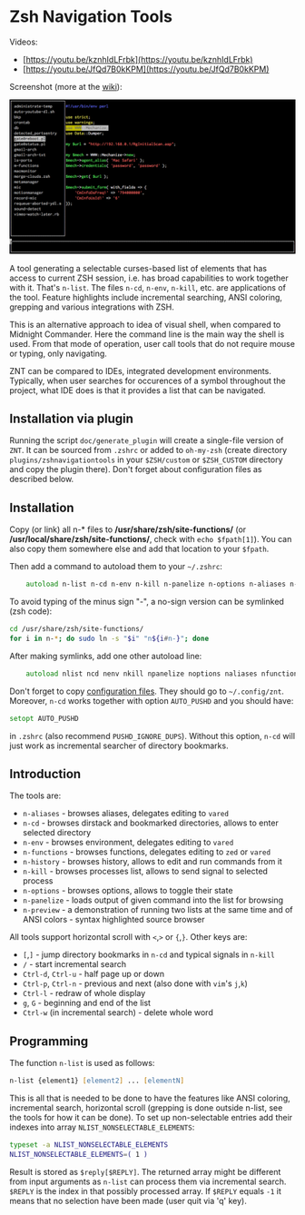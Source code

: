 # Zsh Navigation Tools

Videos:
* [https://youtu.be/kznhIdLFrbk](https://youtu.be/kznhIdLFrbk)
* [https://youtu.be/JfQd7B0kKPM](https://youtu.be/JfQd7B0kKPM)

Screenshot (more at the [wiki](https://github.com/psprint/zsh-navigation-tools/wiki)):

![n-preview](doc/znt-screenshot-01.png)

A tool generating a selectable curses-based list of elements that has access to current ZSH session, i.e. has broad capabilities to work together with it. That's `n-list`. The files `n-cd`, `n-env`, `n-kill`, etc. are applications of the tool. Feature highlights include incremental searching, ANSI coloring, grepping and various integrations with ZSH.

This is an alternative approach to idea of visual shell, when compared to Midnight Commander. Here the command line is the main way the shell is used. From that mode of operation, user call tools that do not require mouse or typing, only navigating.

ZNT can be compared to IDEs, integrated development environments. Typically, when user searches for occurences of a symbol throughout the project, what IDE does is that it provides a list that can be navigated.

## Installation via plugin

Running the script `doc/generate_plugin` will create a single-file version of `ZNT`. It can be sourced from `.zshrc` or added to `oh-my-zsh` (create directory `plugins/zshnavigationtools` in your `$ZSH/custom` or `$ZSH_CUSTOM` directory and copy the plugin there). Don't forget about configuration files as described below.

## Installation

Copy (or link) all n-\* files to **/usr/share/zsh/site-functions/** (or **/usr/local/share/zsh/site-functions/**, check with `echo $fpath[1]`). You can also copy them somewhere else and add that location to your `$fpath`.

Then add a command to autoload them to your `~/.zshrc`:

```zsh
    autoload n-list n-cd n-env n-kill n-panelize n-options n-aliases n-functions n-history n-preview
```

To avoid typing of the minus sign "-", a no-sign version can be symlinked (zsh code):

```zsh
cd /usr/share/zsh/site-functions/
for i in n-*; do sudo ln -s "$i" "n${i#n-}"; done
```

After making symlinks, add one other autoload line:

```zsh
    autoload nlist ncd nenv nkill npanelize noptions naliases nfunctions nhistory npreview

```

Don't forget to copy [configuration files](https://github.com/psprint/zsh-navigation-tools/tree/master/.config/znt). They should go to `~/.config/znt`. Moreover, `n-cd` works together with option `AUTO_PUSHD` and you should have:

```zsh
setopt AUTO_PUSHD
```

in `.zshrc` (also recommend `PUSHD_IGNORE_DUPS`). Without this option, `n-cd` will just work as incremental searcher of directory bookmarks.

## Introduction

The tools are:

- `n-aliases` - browses aliases, delegates editing to `vared`
- `n-cd` - browses dirstack and bookmarked directories, allows to enter selected directory
- `n-env` - browses environment, delegates editing to `vared`
- `n-functions` - browses functions, delegates editing to `zed` or `vared`
- `n-history` - browses history, allows to edit and run commands from it
- `n-kill` - browses processes list, allows to send signal to selected process
- `n-options` - browses options, allows to toggle their state
- `n-panelize` - loads output of given command into the list for browsing
- `n-preview` - a demonstration of running two lists at the same time and of ANSI colors - syntax highlighted source browser

All tools support horizontal scroll with `<`,`>` or `{`,`}`. Other keys are:

- `[`,`]` - jump directory bookmarks in `n-cd` and typical signals in `n-kill`
- `/` - start incremental search
- `Ctrl-d`, `Ctrl-u` - half page up or down
- `Ctrl-p`, `Ctrl-n` - previous and next (also done with `vim`'s `j`,`k`)
- `Ctrl-l` - redraw of whole display
- `g`, `G` - beginning and end of the list
- `Ctrl-w` (in incremental search) - delete whole word

## Programming

The function `n-list` is used as follows:

```zsh
n-list {element1} [element2] ... [elementN]
```

This is all that is needed to be done to have the features like ANSI coloring, incremental search, horizontal scroll (grepping is done outside n-list, see the tools for how it can be done). To set up non-selectable entries add their
indexes into array `NLIST_NONSELECTABLE_ELEMENTS`:

```zsh
typeset -a NLIST_NONSELECTABLE_ELEMENTS
NLIST_NONSELECTABLE_ELEMENTS=( 1 )
```

Result is stored as `$reply[$REPLY]`. The returned array might be different from
input arguments as `n-list` can process them via incremental search. `$REPLY` is
the index in that possibly processed array. If `$REPLY` equals `-1` it means that no
selection have been made (user quit via 'q' key).

